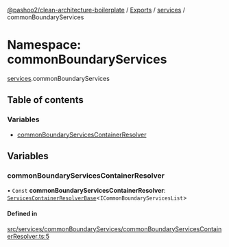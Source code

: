 [@pashoo2/clean-architecture-boilerplate](../README.md) / [Exports](../modules.md) / [services](services.md) / commonBoundaryServices

# Namespace: commonBoundaryServices

[services](services.md).commonBoundaryServices

## Table of contents

### Variables

- [commonBoundaryServicesContainerResolver](services.commonboundaryservices.md#commonboundaryservicescontainerresolver)

## Variables

### commonBoundaryServicesContainerResolver

• `Const` **commonBoundaryServicesContainerResolver**: [`ServicesContainerResolverBase`](../classes/services.classes.servicescontainerresolverbase.md)<`ICommonBoundaryServicesList`\>

#### Defined in

[src/services/commonBoundaryServices/commonBoundaryServicesContainerResolver.ts:5](https://github.com/pashoo2/clean-architecture-boilerplate/blob/5d0a725/src/services/commonBoundaryServices/commonBoundaryServicesContainerResolver.ts#L5)
